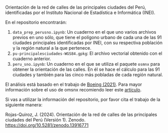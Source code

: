 Orientación de la red de calles de las principales ciudades del Perú, identificadas por el Instituto Nacional de Estadística e Informática (INEI).

En el repositorio encontrarán:

1. `data_prep_perusno.ipynb`: Un cuaderno en el que uno varios archivos previos en uno sólo, que tiene el polígono urbano de cada una de las 91 ciudades principales identificadas por INEI, con su respectiva población y la región natural a la que pertenece. 
2. `pu-principalesciudades-WGS84.gpkg`: El archivo vectorial obtenido con el cuaderno anterior.
3. `peru_sno.ipynb`: Un cuaderno en el que se utiliza el paquete `osmnx` para obtener la orientación de las calles. En él se hace el cálculo para las 91 ciudades y también para las cinco más pobladas de cada región natural.

El análisis está basado en el trabajo de [Boeing (2021)](https://appliednetsci.springeropen.com/articles/10.1007/s41109-019-0189-1). 
Para mayor información sobre el uso de omsnx recomiendo leer este [artículo](https://geoffboeing.com/2016/11/osmnx-python-street-networks/). 

Si vas a utilizar la información del repositorio, por favor cita el trabajo de la siguiente manera:

Rojas-Quiroz, J. (2024). Orientación de la red de calles de las principales ciudades del Perú (Versión 1). Zenodo. https://doi.org/10.5281/zenodo.13916771
